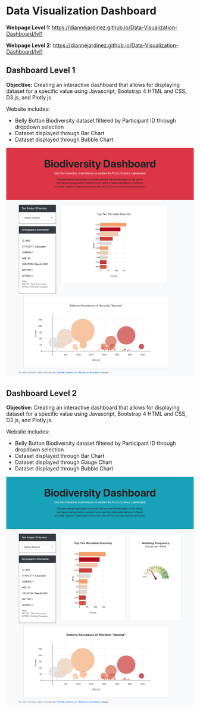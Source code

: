 # Data Visualization Dashboard

**Webpage Level 1:** https://diannejardinez.github.io/Data-Visualization-Dashboard/lvl1

**Webpage Level 2:** https://diannejardinez.github.io/Data-Visualization-Dashboard/lvl1

## Dashboard Level 1
**Objective:** Creating an interactive dashboard that allows for displaying dataset for a specific value using Javascript, Bootstrap 4 HTML and CSS, D3.js, and Plotly.js.


Website includes:
- Belly Button Biodiversity dataset filtered by Participant ID through dropdown selection
- Dataset displayed through Bar Chart
- Dataset displayed through Bubble Chart

![](https://github.com/diannejardinez/Data-Visualization-Dashboard/blob/master/index_lvl1.png)

## Dashboard Level 2
**Objective:** Creating an interactive dashboard that allows for displaying dataset for a specific value using Javascript, Bootstrap 4 HTML and CSS, D3.js, and Plotly.js.


Website includes:
- Belly Button Biodiversity dataset filtered by Participant ID through dropdown selection
- Dataset displayed through Bar Chart
- Dataset displayed through Gauge Chart
- Dataset displayed through Bubble Chart

![](https://github.com/diannejardinez/Data-Visualization-Dashboard/blob/master/index_lvl2.png)